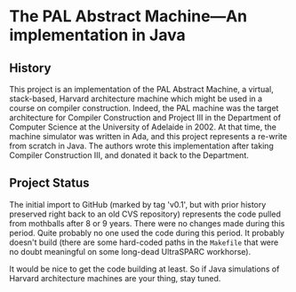 The PAL Abstract Machine—An implementation in Java
==================================================

History
-------

This project is an implementation of the PAL Abstract Machine, a
virtual, stack-based, Harvard architecture machine which might be used
in a course on compiler construction.  Indeed, the PAL machine was the
target architecture for Compiler Construction and Project III in the
Department of Computer Science at the University of Adelaide in 2002. 
At that time, the machine simulator was written in Ada, and this project
represents a re-write from scratch in Java.  The authors wrote this
implementation after taking Compiler Construction III, and donated it
back to the Department.

Project Status
--------------

The initial import to GitHub (marked by tag 'v0.1', but with prior
history preserved right back to an old CVS repository) represents the
code pulled from mothballs after 8 or 9 years.  There were no changes
made during this period.  Quite probably no one used the code during
this period.  It probably doesn't build (there are some hard-coded paths
in the `Makefile` that were no doubt meaningful on some long-dead
UltraSPARC workhorse).

It would be nice to get the code building at least.  So if Java
simulations of Harvard architecture machines are your thing, stay tuned.
